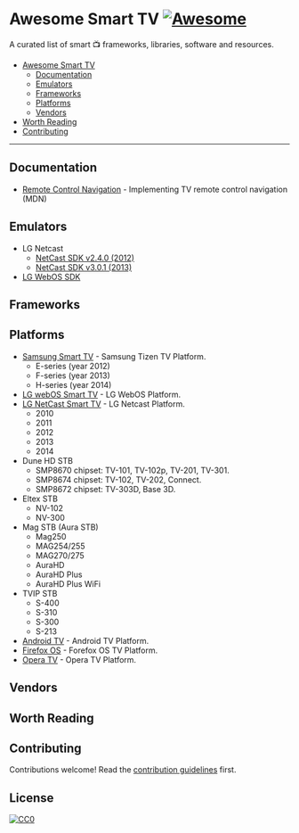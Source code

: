 # Awesome Smart TV [![Awesome](https://cdn.rawgit.com/sindresorhus/awesome/d7305f38d29fed78fa85652e3a63e154dd8e8829/media/badge.svg)](https://github.com/sindresorhus/awesome)

A curated list of smart :tv: frameworks, libraries, software and resources.

* [Awesome Smart TV](#awesome-smarttv)
  * [Documentation](#documentation)
  * [Emulators](#emulators)
  * [Frameworks](#frameworks)
  * [Platforms](#platforms)
  * [Vendors](#vendors)
* [Worth Reading](#worth-reading)
* [Contributing](#contributing)
  
----

## Documentation

* [Remote Control Navigation](https://developer.mozilla.org/en-US/docs/Mozilla/Firefox_OS_for_TV/TV_remote_control_navigation) - Implementing TV remote control navigation (MDN)

## Emulators
* LG Netcast 
  * [NetCast SDK v2.4.0 (2012)](http://webostv.developer.lge.com/discover/netcast/sdk/netcast-sdk-v240/)
  * [NetCast SDK v3.0.1 (2013)](http://webostv.developer.lge.com/discover/netcast/sdk/netcast-sdk-v301/)
* [LG WebOS SDK](http://webostv.developer.lge.com/sdk/download/download-sdk/)

## Frameworks

## Platforms

* [Samsung Smart TV](https://developer.tizen.org/tizen/tv) - Samsung Tizen TV Platform.
  * E-series (year 2012)
  * F-series (year 2013)
  * H-series (year 2014)
* [LG webOS Smart TV](http://www.lg.com/uk/smarttv/index.html) - LG WebOS Platform.
* [LG NetCast Smart TV](http://webostv.developer.lge.com/discover/netcast/overview/) - LG Netcast Platform.
  * 2010
  * 2011
  * 2012
  * 2013
  * 2014
* Dune HD STB
  * SMP8670 chipset: TV-101, TV-102p, TV-201, TV-301.
  * SMP8674 chipset: TV-102, TV-202, Connect.
  * SMP8672 chipset: TV-303D, Base 3D.
* Eltex STB
  * NV-102
  * NV-300
* Mag STB (Aura STB)
  * Mag250
  * MAG254/255
  * MAG270/275
  * AuraHD
  * AuraHD Plus
  * AuraHD Plus WiFi
* TVIP STB
  * S-400
  * S-310
  * S-300
  * S-213
* [Android TV](https://www.android.com/tv/) - Android TV Platform.
* [Firefox OS](https://www.mozilla.org/en-US/firefox/os/devices/tv/) - Forefox OS TV Platform.
* [Opera TV](http://www.operasoftware.com/opera-tv) - Opera TV Platform.

## Vendors

## Worth Reading

## Contributing

Contributions welcome! Read the [contribution guidelines](CONTRIBUTING.md) first.

## License

[![CC0](http://i.creativecommons.org/p/zero/1.0/88x31.png)](http://creativecommons.org/publicdomain/zero/1.0/)

